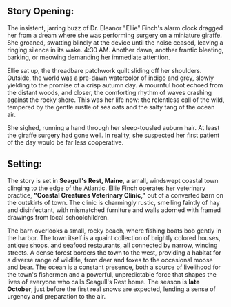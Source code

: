 ## Story Opening:

The insistent, jarring buzz of Dr. Eleanor "Ellie" Finch's alarm clock dragged her from a dream where she was performing surgery on a miniature giraffe. She groaned, swatting blindly at the device until the noise ceased, leaving a ringing silence in its wake. 4:30 AM. Another dawn, another frantic bleating, barking, or meowing demanding her immediate attention.

Ellie sat up, the threadbare patchwork quilt sliding off her shoulders. Outside, the world was a pre-dawn watercolor of indigo and grey, slowly yielding to the promise of a crisp autumn day. A mournful hoot echoed from the distant woods, and closer, the comforting rhythm of waves crashing against the rocky shore. This was her life now: the relentless call of the wild, tempered by the gentle rustle of sea oats and the salty tang of the ocean air. 

She sighed, running a hand through her sleep-tousled auburn hair. At least the giraffe surgery had gone well. In reality, she suspected her first patient of the day would be far less cooperative.

## Setting:

The story is set in **Seagull's Rest, Maine**, a small, windswept coastal town clinging to the edge of the Atlantic. Ellie Finch operates her veterinary practice, **"Coastal Creatures Veterinary Clinic,"** out of a converted barn on the outskirts of town. The clinic is charmingly rustic, smelling faintly of hay and disinfectant, with mismatched furniture and walls adorned with framed drawings from local schoolchildren.

The barn overlooks a small, rocky beach, where fishing boats bob gently in the harbor. The town itself is a quaint collection of brightly colored houses, antique shops, and seafood restaurants, all connected by narrow, winding streets. A dense forest borders the town to the west, providing a habitat for a diverse range of wildlife, from deer and foxes to the occasional moose and bear. The ocean is a constant presence, both a source of livelihood for the town's fishermen and a powerful, unpredictable force that shapes the lives of everyone who calls Seagull's Rest home. The season is **late October**, just before the first real snows are expected, lending a sense of urgency and preparation to the air.
